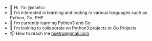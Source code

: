 - 👋 Hi, I’m @nsetru
- 👀 I’m interested in learning and coding in various languages such as Python, Go, PHP
- 🌱 I’m currently learning Python3 and Go
- 💞️ I’m looking to collaborate on Python3 projects or Go Projects
- 📫 How to reach me nsetru@gmail.com

<!---
nsetru/nsetru is a ✨ special ✨ repository because its `README.md` (this file) appears on your GitHub profile.
You can click the Preview link to take a look at your changes.
--->
